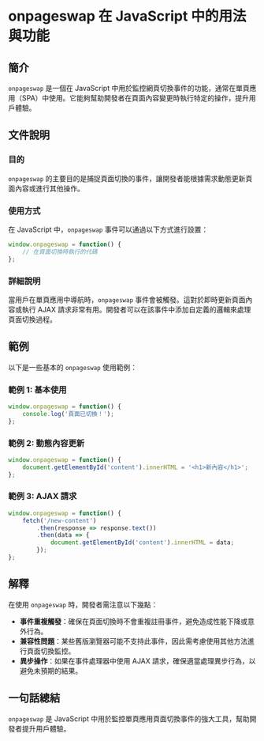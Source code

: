 <!--
Meta Description: # onpageswap 在 JavaScript 中的用法與功能 ## 簡介 `onpageswap` 是一個在 JavaScript 中用於監控網頁切換事件的功能，通常在單頁應用（SPA）中使用。它能夠幫助開發者在頁面內容變更時執行特定的操作，提升用戶體驗。 ## 文件說明 ### 目的 `on...
Meta Keywords: onpageswap, javascript, window, function, ajax
-->

# onpageswap 在 JavaScript 中的用法與功能

## 簡介
`onpageswap` 是一個在 JavaScript 中用於監控網頁切換事件的功能，通常在單頁應用（SPA）中使用。它能夠幫助開發者在頁面內容變更時執行特定的操作，提升用戶體驗。

## 文件說明
### 目的
`onpageswap` 的主要目的是捕捉頁面切換的事件，讓開發者能根據需求動態更新頁面內容或進行其他操作。

### 使用方式
在 JavaScript 中，`onpageswap` 事件可以通過以下方式進行設置：

```javascript
window.onpageswap = function() {
    // 在頁面切換時執行的代碼
};
```

### 詳細說明
當用戶在單頁應用中導航時，`onpageswap` 事件會被觸發。這對於即時更新頁面內容或執行 AJAX 請求非常有用。開發者可以在該事件中添加自定義的邏輯來處理頁面切換過程。

## 範例
以下是一些基本的 `onpageswap` 使用範例：

### 範例 1: 基本使用
```javascript
window.onpageswap = function() {
    console.log('頁面已切換！');
};
```

### 範例 2: 動態內容更新
```javascript
window.onpageswap = function() {
    document.getElementById('content').innerHTML = '<h1>新內容</h1>';
};
```

### 範例 3: AJAX 請求
```javascript
window.onpageswap = function() {
    fetch('/new-content')
        .then(response => response.text())
        .then(data => {
            document.getElementById('content').innerHTML = data;
        });
};
```

## 解釋
在使用 `onpageswap` 時，開發者需注意以下幾點：

- **事件重複觸發**：確保在頁面切換時不會重複註冊事件，避免造成性能下降或意外行為。
- **兼容性問題**：某些舊版瀏覽器可能不支持此事件，因此需考慮使用其他方法進行頁面切換監控。
- **異步操作**：如果在事件處理器中使用 AJAX 請求，確保適當處理異步行為，以避免未預期的結果。

## 一句話總結
`onpageswap` 是 JavaScript 中用於監控單頁應用頁面切換事件的強大工具，幫助開發者提升用戶體驗。